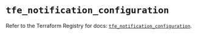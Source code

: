 # `tfe_notification_configuration`

Refer to the Terraform Registry for docs: [`tfe_notification_configuration`](https://registry.terraform.io/providers/hashicorp/tfe/0.59.0/docs/resources/notification_configuration).
